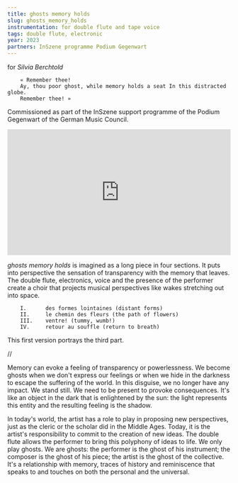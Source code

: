 ```yaml
---
title: ghosts memory holds
slug: ghosts_memory_holds
instrumentation: for double flute and tape voice
tags: double flute, electronic
year: 2023
partners: InSzene programme Podium Gegenwart
---
```

for _Silvia Berchtold_

        « Remember thee!
        Ay, thou poor ghost, while memory holds a seat In this distracted globe.
        Remember thee! »

Commissioned as part of the InSzene support programme of the Podium Gegenwart of the German Music Council.

<div style="padding:56.25% 0 0 0;position:relative;"><iframe src="https://player.vimeo.com/video/877194558?h=f145a583e1" style="position:absolute;top:0;left:0;width:100%;height:100%;" frameborder="0" allow="autoplay; fullscreen; picture-in-picture" allowfullscreen></iframe></div><script src="https://player.vimeo.com/api/player.js"></script>

_ghosts memory holds_ is imagined as a long piece in four sections. It puts into perspective the sensation of transparency with the memory that leaves. The double flute, electronics, voice and the presence of the performer create a choir that projects musical perspectives like wakes stretching out into space.

        I.      des formes lointaines (distant forms)
        II.     le chemin des fleurs (the path of flowers)
        III.    ventre! (tummy, wumb!)
        IV.     retour au souffle (return to breath)

This first version portrays the third part.

//

Memory can evoke a feeling of transparency or powerlessness. We become ghosts when we don't express our feelings or when we hide in the darkness to escape the suffering of the world.
In this disguise, we no longer have any impact. We stand still. We need to be present to provoke consequences. 
It's like an object in the dark that is enlightened by the sun: the light represents this entity and the resulting feeling is the shadow.

In today's world, the artist has a role to play in proposing new perspectives, just as the cleric or the scholar did in the Middle Ages. Today, it is the artist's responsibility to commit to the creation of new ideas.
The double flute allows the performer to bring this polyphony of ideas to life.
We only play ghosts. We are ghosts: the performer is the ghost of his instrument; the composer is the ghost of his piece; the artist is the ghost of the collective.
It's a relationship with memory, traces of history and reminiscence that speaks to and touches on both the personal and the universal.